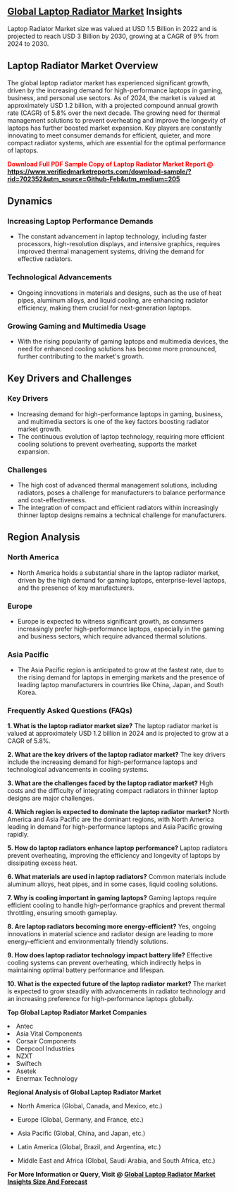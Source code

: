 <h2><a href="https://www.verifiedmarketreports.com/download-sample/?rid=702352&amp;utm_source=Github&amp;utm_medium=205" target="_blank">Global Laptop Radiator Market</a> Insights</h2><p>Laptop Radiator Market size was valued at USD 1.5 Billion in 2022 and is projected to reach USD 3 Billion by 2030, growing at a CAGR of 9% from 2024 to 2030.</p><p> <h2>Laptop Radiator Market Overview</h2> <p>The global laptop radiator market has experienced significant growth, driven by the increasing demand for high-performance laptops in gaming, business, and personal use sectors. As of 2024, the market is valued at approximately USD 1.2 billion, with a projected compound annual growth rate (CAGR) of 5.8% over the next decade. The growing need for thermal management solutions to prevent overheating and improve the longevity of laptops has further boosted market expansion. Key players are constantly innovating to meet consumer demands for efficient, quieter, and more compact radiator systems, which are essential for the optimal performance of laptops.</p> <p><strong><p><span class=""><span style="color: #ff0000;"><strong>Download Full PDF Sample Copy of Laptop Radiator Market Report</strong> @ </span><a href="https://www.verifiedmarketreports.com/download-sample/?rid=702352&amp;utm_source=Github-Feb&amp;utm_medium=205" target="_blank">https://www.verifiedmarketreports.com/download-sample/?rid=702352&amp;utm_source=Github-Feb&amp;utm_medium=205</a></span></p></strong></p> <h2>Dynamics</h2> <h3>Increasing Laptop Performance Demands</h3> <ul> <li>The constant advancement in laptop technology, including faster processors, high-resolution displays, and intensive graphics, requires improved thermal management systems, driving the demand for effective radiators.</li> </ul> <h3>Technological Advancements</h3> <ul> <li>Ongoing innovations in materials and designs, such as the use of heat pipes, aluminum alloys, and liquid cooling, are enhancing radiator efficiency, making them crucial for next-generation laptops.</li> </ul> <h3>Growing Gaming and Multimedia Usage</h3> <ul> <li>With the rising popularity of gaming laptops and multimedia devices, the need for enhanced cooling solutions has become more pronounced, further contributing to the market's growth.</li> </ul> <h2>Key Drivers and Challenges</h2> <h3>Key Drivers</h3> <ul> <li>Increasing demand for high-performance laptops in gaming, business, and multimedia sectors is one of the key factors boosting radiator market growth.</li> <li>The continuous evolution of laptop technology, requiring more efficient cooling solutions to prevent overheating, supports the market expansion.</li> </ul> <h3>Challenges</h3> <ul> <li>The high cost of advanced thermal management solutions, including radiators, poses a challenge for manufacturers to balance performance and cost-effectiveness.</li> <li>The integration of compact and efficient radiators within increasingly thinner laptop designs remains a technical challenge for manufacturers.</li> </ul> <h2>Region Analysis</h2> <h3>North America</h3> <ul> <li>North America holds a substantial share in the laptop radiator market, driven by the high demand for gaming laptops, enterprise-level laptops, and the presence of key manufacturers.</li> </ul> <h3>Europe</h3> <ul> <li>Europe is expected to witness significant growth, as consumers increasingly prefer high-performance laptops, especially in the gaming and business sectors, which require advanced thermal solutions.</li> </ul> <h3>Asia Pacific</h3> <ul> <li>The Asia Pacific region is anticipated to grow at the fastest rate, due to the rising demand for laptops in emerging markets and the presence of leading laptop manufacturers in countries like China, Japan, and South Korea.</li> </ul> <h3>Frequently Asked Questions (FAQs)</h3> <p><strong>1. What is the laptop radiator market size?</strong> The laptop radiator market is valued at approximately USD 1.2 billion in 2024 and is projected to grow at a CAGR of 5.8%.</p> <p><strong>2. What are the key drivers of the laptop radiator market?</strong> The key drivers include the increasing demand for high-performance laptops and technological advancements in cooling systems.</p> <p><strong>3. What are the challenges faced by the laptop radiator market?</strong> High costs and the difficulty of integrating compact radiators in thinner laptop designs are major challenges.</p> <p><strong>4. Which region is expected to dominate the laptop radiator market?</strong> North America and Asia Pacific are the dominant regions, with North America leading in demand for high-performance laptops and Asia Pacific growing rapidly.</p> <p><strong>5. How do laptop radiators enhance laptop performance?</strong> Laptop radiators prevent overheating, improving the efficiency and longevity of laptops by dissipating excess heat.</p> <p><strong>6. What materials are used in laptop radiators?</strong> Common materials include aluminum alloys, heat pipes, and in some cases, liquid cooling solutions.</p> <p><strong>7. Why is cooling important in gaming laptops?</strong> Gaming laptops require efficient cooling to handle high-performance graphics and prevent thermal throttling, ensuring smooth gameplay.</p> <p><strong>8. Are laptop radiators becoming more energy-efficient?</strong> Yes, ongoing innovations in material science and radiator design are leading to more energy-efficient and environmentally friendly solutions.</p> <p><strong>9. How does laptop radiator technology impact battery life?</strong> Effective cooling systems can prevent overheating, which indirectly helps in maintaining optimal battery performance and lifespan.</p> <p><strong>10. What is the expected future of the laptop radiator market?</strong> The market is expected to grow steadily with advancements in radiator technology and an increasing preference for high-performance laptops globally.</p> </p><p><strong>Top Global Laptop Radiator Market Companies</strong></p><div data-test-id=""><p><li>Antec</li><li> Asia Vital Components</li><li> Corsair Components</li><li> Deepcool Industries</li><li> NZXT</li><li> Swiftech</li><li> Asetek</li><li> Enermax Technology</li></p><div><strong>Regional Analysis of&nbsp;Global Laptop Radiator Market</strong></div><ul><li dir="ltr"><p dir="ltr">North America&nbsp;(Global, Canada, and Mexico, etc.)</p></li><li dir="ltr"><p dir="ltr">Europe (Global, Germany, and France, etc.)</p></li><li dir="ltr"><p dir="ltr">Asia Pacific&nbsp;(Global, China, and Japan, etc.)</p></li><li dir="ltr"><p dir="ltr">Latin America&nbsp;(Global, Brazil, and Argentina, etc.)</p></li><li dir="ltr">Middle East and Africa&nbsp;(Global, Saudi Arabia, and South Africa, etc.)</li></ul><p><strong>For More Information or Query, Visit @&nbsp;</strong><strong><a href="https://www.verifiedmarketreports.com/product/laptop-radiator-market/?utm_source=Github&amp;utm_medium=205" target="_blank">Global Laptop Radiator Market Insights Size And Forecast</a></strong></p></div>
